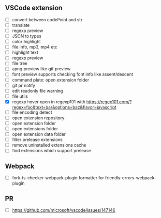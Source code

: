 ## VSCode extension

- [ ] convert between codePoint and str
- [ ] translate
- [ ] regexp preview
- [ ] JSON to types
- [ ] color highlight
- [ ] file info, mp3, mp4 etc
- [ ] highlight text
- [ ] regexp preview
- [ ] file tree
- [ ] apng preview like gif preview
- [ ] font preview supports checking font info like assent/descent
- [ ] command plate: open extension folder
- [ ] git pr notify
- [ ] edit readonly file warning
- [ ] file utils
- [x] regexp hover open in regexp101 with https://regex101.com/?regex=foo&text=bar&options=baz&flavor=javascript
- [ ] file encoding detect
- [ ] open extension repository
- [ ] open extension folder
- [ ] open extensions folder
- [ ] open extension data folder
- [ ] filter prelease extensions
- [ ] remove uninstalled extensions cache
- [ ] find extensions which support prelease

## Webpack 

- [ ] fork-ts-checker-webpack-plugin formatter for friendly-errors-webpack-plugin

## PR

- [ ] https://github.com/microsoft/vscode/issues/147146

